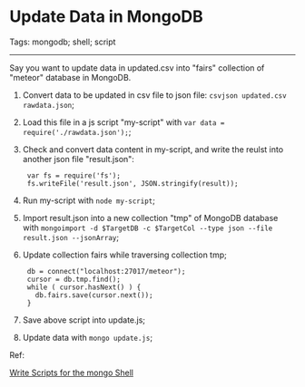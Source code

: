 # Update Data in MongoDB
Tags: mongodb; shell; script

------

Say you want to update data in updated.csv into "fairs" collection of "meteor" database in MongoDB.

1. Convert data to be updated in csv file to json file: `csvjson updated.csv rawdata.json`;

1. Load this file in a js script "my-script" with `var data = require('./rawdata.json');`;

1. Check and convert data content in my-script, and write the reulst into another json file "result.json":

        var fs = require('fs');
        fs.writeFile('result.json', JSON.stringify(result));

1. Run my-script with `node my-script`;

1. Import result.json into a new collection "tmp" of MongoDB database with
  `mongoimport -d $TargetDB -c $TargetCol --type json --file result.json --jsonArray`;

1. Update collection fairs while traversing collection tmp;

        db = connect("localhost:27017/meteor");
        cursor = db.tmp.find();
        while ( cursor.hasNext() ) {
          db.fairs.save(cursor.next());
        }

1. Save above script into update.js;

1. Update data with `mongo update.js`;

Ref:

[Write Scripts for the mongo Shell](http://docs.mongodb.org/manual/tutorial/write-scripts-for-the-mongo-shell/)

